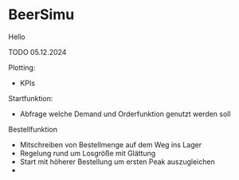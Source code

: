 # BeerSimu

Hello

TODO 05.12.2024

Plotting:
- KPIs

Startfunktion:
- Abfrage welche Demand und Orderfunktion genutzt werden soll

Bestellfunktion
- Mitschreiben von Bestellmenge auf dem Weg ins Lager
- Regelung rund um Losgröße mit Glättung
- Start mit höherer Bestellung um ersten Peak auszugleichen
- 
